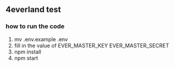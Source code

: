 ## 4everland test

### how to run the code
1. mv .env.example .env
2. fill in the value of EVER_MASTER_KEY  EVER_MASTER_SECRET
3. npm install
4. npm start 